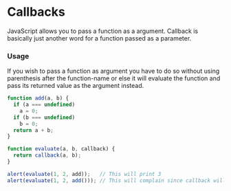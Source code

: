 # Callbacks

JavaScript allows you to pass a function as a argument.
Callback is basically just another word for a function passed as a parameter.

### Usage

If you wish to pass a function as argument you have to do so without using parenthesis after the function-name or else it will evaluate the function and pass its returned value as the argument instead.
```javascript
function add(a, b) {
  if (a === undefined)
    a = 0;
  if (b === undefined)
    b = 0;
  return a + b;
}

function evaluate(a, b, callback) {
  return callback(a, b);
}

alert(evaluate(1, 2, add));   // This will print 3
alert(evaluate(1, 2, add())); // This will complain since callback will be 0 instead of a function
```
